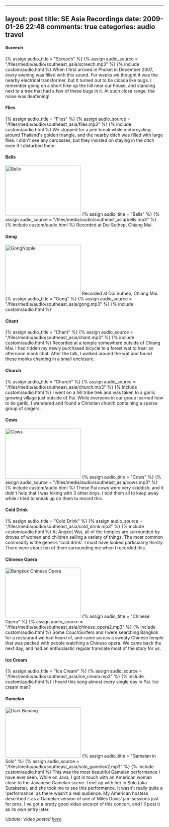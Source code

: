 
---
layout: post
title: SE Asia Recordings
date: 2009-01-26 22:48
comments: true
categories: audio travel
---

#### Screech
{% assign audio_title = "Screech" %}
{% assign audio_source = "/files/media/audio/southeast_asia/screech.mp3" %}
{% include custom/audio.html %}
When I first arrived in Phuket in December 2007, every evening was filled with this sound. For weeks we thought it was the nearby electrical transformer, but it turned out to be cicada like bugs.  I remember going on a short hike up the hill near our house, and standing next to a tree that had a few of these bugs in it.  At such close range, the noise was deafening!

#### Flies
{% assign audio_title = "Flies" %}
{% assign audio_source = "/files/media/audio/southeast_asia/flies.mp3" %}
{% include custom/audio.html %}
We stopped for a pee break while motorcycling around Thailand's golden triangle, and the nearby ditch was filled with large flies.  I didn't see any carcasses, but they insisted on staying in the ditch even if I disturbed them.

#### Bells
<a href="http://www.flickr.com/photos/ottomatona/2351788176/" title="Bells by OttomatonA, on Flickr"><img src="http://farm4.static.flickr.com/3172/2351788176_e74a59e08a_m.jpg" width="240" height="160" alt="Bells" /></a>
{% assign audio_title = "Bells" %}
{% assign audio_source = "/files/media/audio/southeast_asia/bells.mp3" %}
{% include custom/audio.html %}
Recorded at Doi Suthep, Chiang Mai.

#### Gong
<a href="http://www.flickr.com/photos/ottomatona/2350952961/" title="GongNipple by OttomatonA, on Flickr"><img src="http://farm4.static.flickr.com/3109/2350952961_63b45cbb98_m.jpg" width="240" height="160" alt="GongNipple" /></a>
Recorded at Doi Suthep, Chiang Mai.
{% assign audio_title = "Gong" %}
{% assign audio_source = "/files/media/audio/southeast_asia/gong.mp3" %}
{% include custom/audio.html %}

#### Chant
{% assign audio_title = "Chant" %}
{% assign audio_source = "/files/media/audio/southeast_asia/chant.mp3" %}
{% include custom/audio.html %}
Recorded at a temple somewhere outside of Chiang Mai.  I had ridden my newly purchased bicycle to a forest wat to hear an afternoon monk chat.  After the talk, I walked around the wat and found these monks chanting in a small enclosure.  

#### Church
{% assign audio_title = "Church" %}
{% assign audio_source = "/files/media/audio/southeast_asia/church.mp3" %}
{% include custom/audio.html %}
I went on a hill tribe trek and was taken to a garlic growing village just outside of Pai.  While everyone in our group learned how to tie garlic, I wandered and found a Christian church containing a sparse group of singers. 

#### Cows
<a href="http://www.flickr.com/photos/ottomatona/2401958483/" title="Cows by OttomatonA, on Flickr"><img src="http://farm3.static.flickr.com/2379/2401958483_f9f2f1b72f_m.jpg" width="240" height="160" alt="Cows" /></a>
{% assign audio_title = "Cows" %}
{% assign audio_source = "/files/media/audio/southeast_asia/cows.mp3" %}
{% include custom/audio.html %}
These Pai cows were very skiddish, and it didn't help that I was hiking with 3 other boys.  I told them all to keep away while I tried to sneak up on them to record this.

#### Cold Drink
{% assign audio_title = "Cold Drink" %}
{% assign audio_source = "/files/media/audio/southeast_asia/cold_drink.mp3" %}
{% include custom/audio.html %}
At Angkot Wat, all of the temples are surrounded by droves of women and children selling a variety of things.  The most common commodity is the generic 'cold drink'.  I must have looked particularly thirsty.  There were about ten of them surrounding me when I recorded this.

#### Chinese Opera
<a href="http://www.flickr.com/photos/ottomatona/2434182678/" title="Bangkok Chinese Opera by OttomatonA, on Flickr"><img src="http://farm4.static.flickr.com/3209/2434182678_bd13b0b0e4_m.jpg" width="240" height="160" alt="Bangkok Chinese Opera" /></a>
{% assign audio_title = "Chinese Opera" %}
{% assign audio_source = "/files/media/audio/southeast_asia/chinese_opera2.mp3" %}
{% include custom/audio.html %}
Some CouchSurfers and I were searching Bangkok for a restaurant we had heard of, and came across a sweaty Chinese temple that was packed with people watching a Chinese opera.  We came back the next day, and had an enthusiastic regular translate most of the story for us.

#### Ice Cream
{% assign audio_title = "Ice Cream" %}
{% assign audio_source = "/files/media/audio/southeast_asia/ice_cream.mp3" %}
{% include custom/audio.html %}
I heard this song almost every single day in Pai.  Ice cream man?

#### Gamelan
<a href="http://www.flickr.com/photos/ottomatona/2434411036/" title="Dark Bonang by OttomatonA, on Flickr"><img src="http://farm4.static.flickr.com/3247/2434411036_a38ec58d00_m.jpg" width="240" height="160" alt="Dark Bonang" /></a>
{% assign audio_title = "Gamelan in Solo" %}
{% assign audio_source = "/files/media/audio/southeast_asia/solo_gamelan2.mp3" %}
{% include custom/audio.html %}
This was the most beautiful Gamelan performance I have ever seen.  While on Java, I got in touch with an American woman close to the Javanese Gamelan scene.  I met up with her in Solo (aka Surakarta), and she took me to see this performance.  It wasn't really quite a 'performance' as there wasn't a real audience.  My American hostess described it as a Gamelan version of one of Miles Davis' jam sessions just for pros.  I've got a pretty good video excerpt of this concert, and I'll post it as its own entry later.

_Update:  Video posted [here](/blog/solo-gamelan)._


